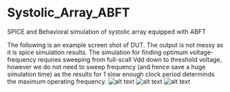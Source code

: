 # Systolic_Array_ABFT
SPICE and Behavioral simulation of systolic array equipped with ABFT 



The following is an example screen shot of DUT. The output is not messy as it is spice simulation results. 
The simulation for finding optimum voltage-frequency requires sweeping from full-scall Vdd down to threshold voltage, however we do not need to sweep
frequency (and hence save a huge simulation time) as the results for 1 slow enough clock period determinds the maximum operating frequency.
![alt text]( https://github.com/NeuroFan/Systolic_Array_ABFT/blob/master/simulation1.png)
![alt text]( https://github.com/NeuroFan/Systolic_Array_ABFT/blob/master/simulation_snap_shot.png)
![alt text]( https://github.com/NeuroFan/Systolic_Array_ABFT/blob/master/sample.png)

